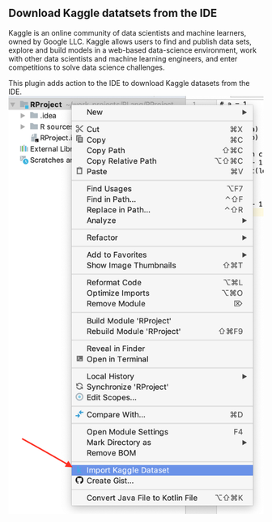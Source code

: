 ## Download Kaggle datatsets from the IDE
Kaggle is an online community of data scientists and machine learners, owned by Google LLC. Kaggle allows users to find and publish data sets,
explore and build models in a web-based data-science environment, work with other data scientists and machine learning engineers,
and enter competitions to solve data science challenges.

This plugin adds action to the IDE to download Kaggle datasets from the IDE.
![](images/action.png)